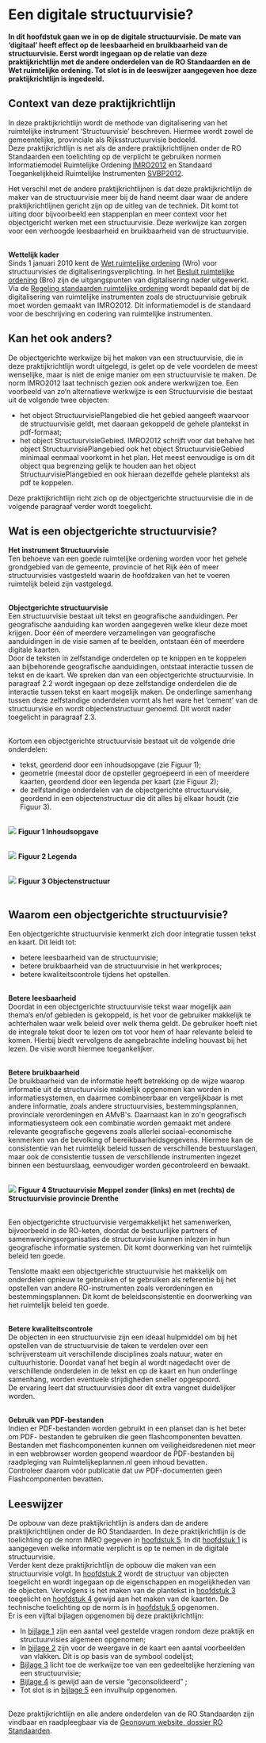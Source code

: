 # Een digitale structuurvisie?

**In dit hoofdstuk gaan we in op de digitale structuurvisie. De mate van
‘digitaal’ heeft effect op de leesbaarheid en bruikbaarheid van de
structuurvisie. Eerst wordt ingegaan op de relatie van deze praktijkrichtlijn
met de andere onderdelen van de RO Standaarden en de Wet ruimtelijke ordening.
Tot slot is in de leeswijzer aangegeven hoe deze praktijkrichtlijn is ingedeeld.**

## Context van deze praktijkrichtlijn 

In deze praktijkrichtlijn wordt de methode van digitalisering van het
ruimtelijke instrument ‘Structuurvisie’ beschreven. Hiermee wordt zowel de
gemeentelijke, provinciale als Rijksstructuurvisie bedoeld.  
Deze praktijkrichtlijn is net als de andere praktijkrichtlijnen onder de RO
Standaarden een toelichting op de verplicht te gebruiken normen Informatiemodel
Ruimtelijke Ordening <a href='https://docs.geostandaarden.nl/ro/imro' target='_blank'>IMRO2012</a> en Standaard Toegankelijkheid Ruimtelijke
Instrumenten <a href='https://docs.geostandaarden.nl/ro/svbp' target='_blank'>SVBP2012</a>.

Het verschil met de andere praktijkrichtlijnen is dat deze praktijkrichtlijn de
maker van de structuurvisie meer bij de hand neemt daar waar de andere
praktijkrichtlijnen gericht zijn op de uitleg van de techniek. Dit komt tot
uiting door bijvoorbeeld een stappenplan en meer context voor het objectgericht
werken met een structuurvisie. Deze werkwijze kan zorgen voor een verhoogde
leesbaarheid en bruikbaarheid van de structuurvisie.
<br/><br/>

**Wettelijk kader**  
Sinds 1 januari 2010 kent de <a href='http://wetten.overheid.nl/BWBR0020449' target='_blank'>Wet ruimtelijke ordening</a> (Wro) voor structuurvisies
de digitaliseringsverplichting. In het <a href='http://wetten.overheid.nl/BWBR0023798' target='_blank'>Besluit ruimtelijke ordening</a> (Bro)
zijn de uitgangspunten van digitalisering nader uitgewerkt. Via de <a href='http://wetten.overheid.nl/BWBR0031829' target='_blank'>Regeling
standaarden ruimtelijke ordening</a> wordt bepaald dat bij de
digitalisering van ruimtelijke instrumenten zoals de structuurvisie gebruik moet
worden gemaakt van IMRO2012. Dit informatiemodel is de standaard voor de
beschrijving en codering van ruimtelijke instrumenten.

## Kan het ook anders? 
De objectgerichte werkwijze bij het maken van een structuurvisie, die in deze
praktijkrichtlijn wordt uitgelegd, is gelet op de vele voordelen de meest
wenselijke, maar is niet de enige manier om een structuurvisie te maken. De norm
IMRO2012 laat technisch gezien ook andere werkwijzen toe. Een voorbeeld van zo’n
alternatieve werkwijze is een Structuurvisie die bestaat uit de volgende twee
objecten:  
- het object StructuurvisiePlangebied die het gebied aangeeft waarvoor de structuurvisie geldt, met daaraan gekoppeld de gehele plantekst in pdf-formaat;  
- het object StructuurvisieGebied. IMRO2012 schrijft voor dat behalve het
    object StructuurvisiePlangebied ook het object StructuurvisieGebied minimaal
    eenmaal voorkomt in het plan. Het meest eenvoudige is om dit object qua
    begrenzing gelijk te houden aan het object StructuurvisiePlangebied en ook
    hieraan dezelfde gehele plantekst als pdf te koppelen.

Deze praktijkrichtlijn richt zich op de objectgerichte structuurvisie die in de
volgende paragraaf verder wordt toegelicht.

## Wat is een objectgerichte structuurvisie? 

**Het instrument Structuurvisie**  
Ten behoeve van een goede ruimtelijke ordening worden voor het gehele
grondgebied van de gemeente, provincie of het Rijk één of meer structuurvisies
vastgesteld waarin de hoofdzaken van het te voeren ruimtelijk beleid zijn
vastgelegd.
<br/><br/>

**Objectgerichte structuurvisie**  
Een structuurvisie bestaat uit tekst en geografische aanduidingen. Per
geografische aanduiding kan worden aangegeven welke kleur deze moet krijgen.
Door één of meerdere verzamelingen van geografische aanduidingen in de visie
samen af te beelden, ontstaan één of meerdere digitale kaarten.  
Door de teksten in zelfstandige onderdelen op te knippen en te koppelen aan
bijbehorende geografische aanduidingen, ontstaat interactie tussen de tekst en
de kaart. We spreken dan van een objectgerichte structuurvisie. In paragraaf 2.2
wordt ingegaan op deze zelfstandige onderdelen die de interactie tussen tekst en
kaart mogelijk maken. De onderlinge samenhang tussen deze zelfstandige
onderdelen vormt als het ware het ‘cement’ van de structuurvisie en wordt
objectenstructuur genoemd. Dit wordt nader toegelicht in paragraaf 2.3.
<br/><br/>

Kortom een objectgerichte structuurvisie bestaat uit de volgende drie
onderdelen:

- tekst, geordend door een inhoudsopgave (zie Figuur 1);
- geometrie (meestal door de opsteller gegroepeerd in een of meerdere kaarten, geordend door een legenda per kaart (zie Figuur 2);
- de zelfstandige onderdelen van de objectgerichte structuurvisie, geordend in een objectenstructuur die dit alles bij elkaar houdt (zie Figuur 3).
<br/><br/>

![](media/71cf7145db0a80bbb56efd3b7255ebed.png)
**Figuur 1 Inhoudsopgave**
<br/><br/>

![](media/3a0957c6bc7280d7bc622bb816d926c8.png)
**Figuur 2 Legenda**
<br/><br/>

![](media/4a47f09c1cce8c6836d8eb89ff0a75d9.png)
**Figuur 3 Objectenstructuur**
<br/><br/>

## Waarom een objectgerichte structuurvisie? 
Een objectgerichte structuurvisie kenmerkt zich door integratie tussen tekst en
kaart. Dit leidt tot:
- betere leesbaarheid van de structuurvisie;
- betere bruikbaarheid van de structuurvisie in het werkproces;
- betere kwaliteitscontrole tijdens het opstellen.
<br/><br/>

**Betere leesbaarheid**  
Doordat in een objectgerichte structuurvisie tekst waar mogelijk aan thema’s
en/of gebieden is gekoppeld, is het voor de gebruiker makkelijk te achterhalen
waar welk beleid over welk thema geldt. De gebruiker hoeft niet de integrale
tekst door te lezen om tot voor hem of haar relevante beleid te komen. Hierbij
biedt vervolgens de aangebrachte indeling houvast bij het lezen. De visie wordt
hiermee toegankelijker.
<br/><br/>

**Betere bruikbaarheid**  
De bruikbaarheid van de informatie heeft betrekking op de wijze waarop
informatie uit de structuurvisie makkelijk opgenomen kan worden in
informatiesystemen, en daarmee combineerbaar en vergelijkbaar is met andere
informatie, zoals andere structuurvisies, bestemmingsplannen, provinciale
verordeningen en AMvB's. Daarnaast kan in zo'n geografisch informatiesysteem ook
een combinatie worden gemaakt met andere relevante geografische gegevens zoals
allerlei sociaal-economische kenmerken van de bevolking of
bereikbaarheidsgegevens. Hiermee kan de consistentie van het ruimtelijk beleid
tussen de verschillende bestuurslagen, maar ook de consistentie tussen de
verschillende instrumenten ingezet binnen een bestuurslaag, eenvoudiger worden
gecontroleerd en bewaakt.
<br/><br/>

![](media/f17d7cab1b9a4fc98796e32c33658e6d.png)
**Figuur 4 Structuurvisie Meppel zonder (links) en met (rechts) de
Structuurvisie provincie Drenthe**
<br/><br/>

Een objectgerichte structuurvisie vergemakkelijkt het samenwerken, bijvoorbeeld
in de RO-keten, doordat de bestuurlijke partners of samenwerkingsorganisaties de
structuurvisie kunnen inlezen in hun geografische informatie systemen. Dit komt
doorwerking van het ruimtelijk beleid ten goede.

Tenslotte maakt een objectgerichte structuurvisie het makkelijk om onderdelen
opnieuw te gebruiken of te gebruiken als referentie bij het opstellen van andere
RO-instrumenten zoals verordeningen en bestemmingsplannen. Dit komt de
beleidsconsistentie en doorwerking van het ruimtelijk beleid ten goede.
<br/><br/>

**Betere kwaliteitscontrole**  
De objecten in een structuurvisie zijn een ideaal hulpmiddel om bij het
opstellen van de structuurvisie de taken te verdelen over een schrijversteam uit
verschillende disciplines zoals natuur, water en cultuurhistorie. Doordat vanaf
het begin al wordt nagedacht over de verschillende onderdelen in de tekst en op
de kaart en hun onderlinge samenhang, worden eventuele strijdigheden sneller
opgespoord.  
De ervaring leert dat structuurvisies door dit extra vangnet duidelijker worden.
<br/><br/>

**Gebruik van PDF-bestanden**  
Indien er PDF-bestanden worden gebruikt in een planset dan is het beter om PDF-
bestanden te gebruiken die geen flashcomponenten bevatten. Bestanden met
flashcomponenten kunnen om veiligheidsredenen niet meer in een webbrowser worden
geopend waardoor de PDF-bestanden bij raadpleging van Ruimtelijkeplannen.nl geen
inhoud bevatten.  
Controleer daarom vóór publicatie dat uw PDF-documenten geen Flashcomponenten
bevatten.


## Leeswijzer 

De opbouw van deze praktijkrichtlijn is anders dan de andere praktijkrichtlijnen
onder de RO Standaarden. In deze praktijkrichtlijn is de toelichting op de norm
IMRO gegeven in [hoofdstuk 5](#H05). In dit [hoofdstuk 1](#H01) is aangegeven welke informatie
verplicht is op te nemen in de digitale structuurvisie.  
Verder kent deze praktijkrichtlijn de opbouw die maken van een structuurvisie
volgt. In [hoofdstuk 2](#H02) wordt de structuur van objecten toegelicht en wordt
ingegaan op de eigenschappen en mogelijkheden van de objecten. Vervolgens is het
maken van de plantekst in [hoofdstuk 3](#H03) toegelicht en [hoofdstuk 4](#H04) gewijd aan het
maken van de kaarten. De technische toelichting op de norm is in [hoofdstuk 5](#H05)
opgenomen.  
Er is een vijftal bijlagen opgenomen bij deze praktijkrichtlijn:  
- In [bijlage 1](#B01) zijn een aantal veel gestelde vragen rondom deze praktijk en
    structuurvisies algemeen opgenomen;  
- In [bijlage 2](#B02) zijn voor de weergave in de kaart een aantal voorbeelden van
    vlakken. Dit is op basis van de symbool codelijst;  
- [Bijlage 3](#B03) licht toe de werkwijze toe van een gedeeltelijke herziening van
    een structuurvisie;  
- [Bijlage 4](#B04) is gewijd aan de versie “geconsolideerd” ;  
- Tot slot is in [bijlage 5](#B05) een invulhulp opgenomen.
</br></br>

Deze praktijkrichtlijn en alle andere onderdelen van de RO Standaarden zijn vindbaar en raadpleegbaar via de <a href='https://www.geonovum.nl/geo-standaarden/ro-standaarden-ruimtelijke-ordening' target='_blank'>Geonovum website, dossier RO Standaarden</a>. 
